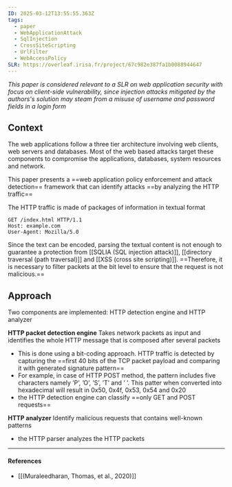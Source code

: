```yaml
---
ID: 2025-03-12T13:55:55.363Z
tags:
  - paper
  - WebApplicationAttack
  - SqlInjection
  - CrossSiteScripting
  - UrlFilter
  - WebAccessPolicy
SLR: https://overleaf.irisa.fr/project/67c982e387fa1b0088944647
---
```

*This paper is considered relevant to a SLR on web application security with focus on client-side vulnerability, since injection attacks mitigated by the authors's solution may steam from a misuse of username and password fields in a login form*
## Context

The web applications follow a three tier architecture involving web clients, web servers and databases. Most of the web based attacks target these components to compromise the applications, databases, system resources and network.

This paper presents a ==web application policy enforcement and attack detection== framework that can identify attacks ==by analyzing the HTTP traffic== 

The HTTP traffic is made of packages of information in textual format

```HTTP
GET /index.html HTTP/1.1
Host: example.com
User-Agent: Mozilla/5.0
```

Since the text can be encoded, parsing the textual content is not enough to guarantee a protection from [[SQLIA (SQL injection attack)]], [[directory traversal (path traversal)]] and [[XSS (cross site scripting)]]. ==Therefore, it is necessary to filter packets at the bit level to ensure that the request is not malicious.==
## Approach

Two components are implemented: HTTP detection engine and HTTP analyzer

**HTTP packet detection engine**
Takes network packets as input and identifies the whole HTTP message that is composed after several packets
- This is done using a bit-coding approach. HTTP traffic is detected by capturing  the ==first 40 bits of the TCP packet payload and comparing it with generated signature pattern==
- For example, in case of HTTP POST method, the pattern includes five characters namely ’P’, ’O’, ’S’, ’T’  and ’ ’. This patter when converted into hexadecimal will  result in 0x50, 0x4f, 0x53, 0x54 and 0x20
- the HTTP detection engine can classify ==only GET and POST requests==

**HTTP analyzer**
Identify malicious requests that contains well-known patterns
- the HTTP parser analyzes the HTTP packets

---
#### References
- [[(Muraleedharan, Thomas, et al., 2020)]]
